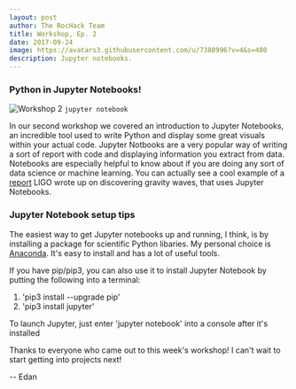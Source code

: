 ```yaml
---
layout: post
author: The RocHack Team
title: Workshop, Ep. 2
date: 2017-09-24
image: https://avatars3.githubusercontent.com/u/7388996?v=4&s=400
description: Jupyter notebooks.
---
```


### Python in Jupyter Notebooks!

![Workshop 2](https://avatars3.githubusercontent.com/u/7388996?v=4&s=400)
`jupyter notebook`

In our second workshop we covered an introduction to Jupyter Notebooks, 
an incredible tool used to write Python and display some great visuals 
within your actual code. Jupyter Notbooks are a very popular way of writing
a sort of report with code and displaying information you extract from data.
Notebooks are especially helpful to know about if you are doing any sort of data science
or machine learning. You can actually see a cool example of a [report][ligo] LIGO 
wrote up on discovering gravity waves, that uses Jupyter Notebooks.

### Jupyter Notebook setup tips

The easiest way to get Jupyter notebooks up and running, I think, is by 
installing a package for scientific Python libaries. My personal choice is
[Anaconda][anaconda]. It's easy to install and has a lot of useful tools.

If you have pip/pip3, you can also use it to install Jupyter Notebook 
by putting the following into a terminal:

1. 'pip3 install --upgrade pip'
2. 'pip3 install jupyter'

To launch Jupyter, just enter 'jupyter notebook' into a console after it's 
installed

Thanks to everyone who came out to this week's workshop!
I can't wait to start getting into projects next!

-- Edan

[ligo]:https://losc.ligo.org/s/events/GW150914/GW150914_tutorial.html
[anaconda]:https://www.anaconda.com/download/
